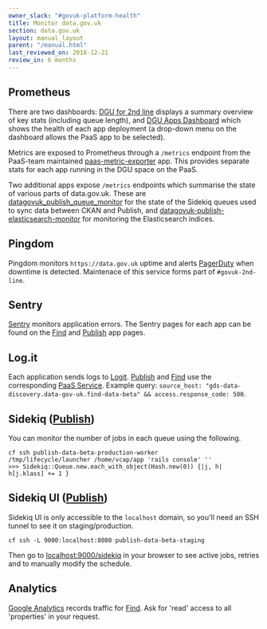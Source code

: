 ```yaml
---
owner_slack: "#govuk-platform-health"
title: Monitor data.gov.uk
section: data.gov.uk
layout: manual_layout
parent: "/manual.html"
last_reviewed_on: 2018-12-21
review_in: 6 months
---
```

[publish]: apps/datagovuk_publish
[find]: apps/datagovuk_find
[paas-metric-exporter]: https://reliability-engineering.cloudapps.digital/manuals/set-up-paas-metric-exporter-with-prometheus.html#configure-container-metrics
[grafana]: https://grafana-paas.cloudapps.digital/d/rk9fSapik/data-gov-uk-2nd-line?orgId=1
[grafana-app-dashboard]: https://grafana-paas.cloudapps.digital/d/xonj40imk/data-gov-uk?refresh=1m&orgId=1
[sentry]: https://sentry.io/govuk/
[logit-paas]: https://docs.cloud.service.gov.uk/#set-up-the-logit-io-log-management-service
[logit]: https://logit.io/a/1c6b2316-16e2-4ca5-a3df-ff18631b0e74
[google-analytics]: https://sites.google.com/a/digital.cabinet-office.gov.uk/gds/information-management/use-online-tools-in-gds/use-google-analytics
[pagerduty]: https://govuk.pagerduty.com/
[ckan]: apps/ckanext-datagovuk
[dgu-queue-monitor]: https://github.com/alphagov/datagovuk_publish_queue_monitor
[dgu-elastic-monitor]: https://github.com/alphagov/datagovuk_publish_elasticsearch_monitor

## Prometheus

There are two dashboards: [DGU for 2nd line][grafana] displays a summary overview of key stats (including queue length), and [DGU Apps Dashboard][grafana-app-dashboard] which shows the health of each app deployment (a drop-down menu on the dashboard allows the PaaS app to be selected).

Metrics are exposed to Prometheus through a `/metrics` endpoint from the PaaS-team maintained [paas-metric-exporter] app.  This provides separate stats for each app running in the DGU space on the PaaS.

Two additional apps expose `/metrics` endpoints which summarise the state of various parts of data.gov.uk.  These are [datagovuk_publish_queue_monitor][dgu-queue-monitor] for the state of the Sidekiq queues used to sync data between CKAN and Publish, and [datagovuk-publish-elasticsearch-monitor][dgu-elastic-monitor] for monitoring the Elasticsearch indices.

## Pingdom

Pingdom monitors `https://data.gov.uk` uptime and alerts [PagerDuty] when downtime is detected. Maintenace of this service forms part of `#govuk-2nd-line`.

## Sentry

[Sentry] monitors application errors. The Sentry pages for each app can be found on the [Find] and [Publish] app pages.

## Log.it

Each application sends logs to [Logit]. [Publish] and [Find] use the corresponding [PaaS Service][logit-paas]. Example query: `source_host: "gds-data-discovery.data-gov-uk.find-data-beta" && access.response_code: 500`.

## Sidekiq ([Publish])

You can monitor the number of jobs in each queue using the following.

```
cf ssh publish-data-beta-production-worker
/tmp/lifecycle/launcher /home/vcap/app 'rails console' ''
>>> Sidekiq::Queue.new.each_with_object(Hash.new(0)) {|j, h| h[j.klass] += 1 }
```

## Sidekiq UI ([Publish])

Sidekiq UI is only accessible to the `localhost` domain, so you'll need an SSH tunnel to see it on staging/production.

```
cf ssh -L 9000:localhost:8080 publish-data-beta-staging
```

Then go to [localhost:9000/sidekiq](http://localhost:9000/sidekiq) in your browser to see active jobs, retries and to manually modify the schedule.

## Analytics

[Google Analytics][google-analytics] records traffic for [Find]. Ask for 'read' access to all 'properties' in your request.
